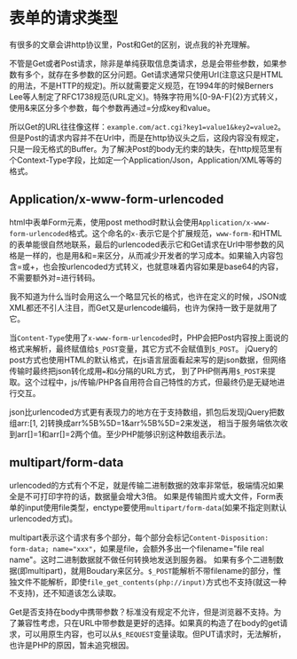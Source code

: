 表单的请求类型
====
有很多的文章会讲http协议里，Post和Get的区别，说点我的补充理解。

不管是Get或者Post请求，除非是单纯获取信息类请求，总是会带些参数，如果参数有多个，就存在多参数的区分问题。Get请求通常只使用Url(注意这只是HTML的用法，不是HTTP的规定)。所以就需要定义规范，在1994年的时候Berners Lee等人制定了RFC1738规范(URL定义)。特殊字符用%[0-9A-F]{2}方式转义，使用&来区分多个参数，每个参数再通过=分成key和value。

所以Get的URL往往像这样：`example.com/act.cgi?key1=value1&key2=value2`。
但是Post的请求内容并不在Url中，而是在http协议头之后，这段内容没有规定，只是一段无格式的Buffer。为了解决Post的body无约束的缺失，在http规范里有个Context-Type字段，比如定一个Application/Json，Application/XML等等的格式。

Application/x-www-form-urlencoded
----
html中表单Form元素，使用post method时默认会使用`Application/x-www-form-urlencoded`格式。这个命名的`x-`表示它是个扩展规范，`www-form-`和HTML的表单能很自然地联系，最后的urlencoded表示它和Get请求在Url中带参数的风格是一样的，也是用&和=来区分，从而减少开发者的学习成本。如果输入内容包含=或+，也会按urlencoded方式转义，也就意味着内容如果是base64的内容，不需要额外对=进行转码。

我不知道为什么当时会用这么一个略显冗长的格式，也许在定义的时候，JSON或XML都还不引人注目，而Get又是urlencode编码，也许为保持一致于是就用了它。

当`Content-Type`使用了`x-www-form-urlencoded`时，PHP会把Post内容按上面说的格式来解析，最终赋值给`$_POST`变量，其它方式不会赋值到`$_POST`。
jQuery的post方式也使用HTML的默认格式，在js语言层面看起来写的是json数据，但网络传输时最终把json转化成用`=`和`&`分隔的URL方式，
到了PHP侧再用`$_POST`来提取。这个过程中，js/传输/PHP各自用符合自己特性的方式，但最终仍是无疑地进行交互。

json比urlencoded方式更有表现力的地方在于支持数组，抓包后发现jQuery把数组arr:[1, 2]转换成arr%5B%5D=1&arr%5B%5D=2来发送，
相当于服务端依次收到arr[]=1和arr[]=2两个值。至少PHP能够识别这种数组表示法。

multipart/form-data
----
urlencoded的方式有个不足，就是传输二进制数据的效率非常低，极端情况如果全是不可打印字符的话，数据量会增大3倍。
如果是传输图片或大文件，Form表单的input使用file类型，enctype要使用`multipart/form-data`(如果不指定则默认urlencoded方式)。

multipart表示这个请求有多个部分，每个部分会标记`Content-Disposition: form-data; name="xxx"`，如果是file，会额外多出一个filename="file real name"。这时二进制数据就不做任何转换地发送到服务器。
如果有多个二进制数据(即multipart)，就用Boudary来区分。`$_POST`能解析不带filename的部分，惟独文件不能解析，即使`file_get_contents(php://input)`方式也不支持(就这一种不支持)，还不知道该怎么读取。

Get是否支持在body中携带参数？标准没有规定不允许，但是浏览器不支持。为了兼容性考虑，只在URL中带参数是更好的选择。如果真的构造了在body的get请求，可以用原生内容，也可以从`$_REQUEST`变量读取。但PUT请求时，无法解析，也许是PHP的原因，暂未追究根因。